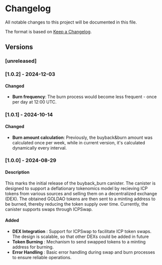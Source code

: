 # Changelog
All notable changes to this project will be documented in this file.

The format is based on [Keep a Changelog](https://keepachangelog.com/en/1.0.0/).

## Versions

### [unreleased]

### [1.0.2] - 2024-12-03

#### Changed

- **Burn frequency**: The burn process would become less frequent - once per day at 12:00 UTC.

### [1.0.1] - 2024-10-14

#### Changed

- **Burn amount calculation**: Previously, the buyback&burn amount was calculated once per week, while in current version, it's calculated dynamically every interval.

### [1.0.0] - 2024-08-29

#### Description
This marks the initial release of the buyback_burn canister. The canister is designed to support a deflationary tokenomics model by recieving ICP tokens from various sources and selling them on a decentralized exchange (DEX). The obtained GOLDAO tokens are then sent to a minting address to be burned, thereby reducing the token supply over time. Currently, the canister supports swaps through ICPSwap.

#### Added
- **DEX Integration** : Support for ICPSwap to facilitate ICP token swaps. The design is scalable, so that other DEXs could be added in future
- **Token Burning** : Mechanism to send swapped tokens to a minting address for burning.
- **Error Handling** : Basic error handling during swap and burn processes to ensure reliable operations.